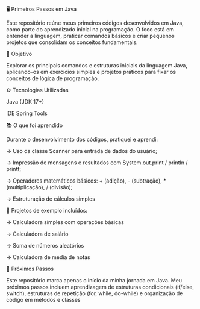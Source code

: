 🖥️ Primeiros Passos em Java

Este repositório reúne meus primeiros códigos desenvolvidos em Java, como parte do aprendizado inicial na programação. O foco está em entender a linguagem, praticar comandos básicos e criar pequenos projetos que consolidam os conceitos fundamentais.

🎯 Objetivo

Explorar os principais comandos e estruturas iniciais da linguagem Java, aplicando-os em exercícios simples e projetos práticos para fixar os conceitos de lógica de programação.

⚙️ Tecnologias Utilizadas

Java (JDK 17+)

IDE Spring Tools 

📚 O que foi aprendido

Durante o desenvolvimento dos códigos, pratiquei e aprendi:

-> Uso da classe Scanner para entrada de dados do usuário;

-> Impressão de mensagens e resultados com System.out.print / println / printf;

-> Operadores matemáticos básicos: + (adição), - (subtração), * (multiplicação), / (divisão);

-> Estruturação de cálculos simples

📝 Projetos de exemplo incluídos: 

-> Calculadora simples com operações básicas

-> Calculadora de salário

-> Soma de números aleatórios

-> Calculadora de média de notas

🚀 Próximos Passos

Este repositório marca apenas o início da minha jornada em Java. Meu próximos passos incluem aprendizagem de estruturas condicionais (if/else, switch), estruturas de repetição (for, while, do-while) e organização de código em métodos e classes
